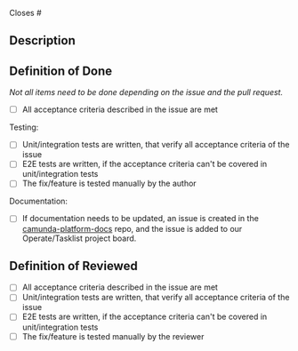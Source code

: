 <!-- Please link the related GitHub issue here -->

Closes #

## Description

<!-- Please explain the changes you made here. -->

## Definition of Done

<!-- As author please check the items that apply before requesting a review. -->

_Not all items need to be done depending on the issue and the pull request._

- [ ] All acceptance criteria described in the issue are met

Testing:

- [ ] Unit/integration tests are written, that verify all acceptance criteria of the issue
- [ ] E2E tests are written, if the acceptance criteria can't be covered in unit/integration tests
- [ ] The fix/feature is tested manually by the author

Documentation:

- [ ] If documentation needs to be updated, an issue is created in the [camunda-platform-docs](https://github.com/camunda/camunda-platform-docs) repo, and the issue is added to our Operate/Tasklist project board.

## Definition of Reviewed

<!-- As a reviewer please check the items that apply before approving this PR -->

- [ ] All acceptance criteria described in the issue are met
- [ ] Unit/integration tests are written, that verify all acceptance criteria of the issue
- [ ] E2E tests are written, if the acceptance criteria can't be covered in unit/integration tests
- [ ] The fix/feature is tested manually by the reviewer
